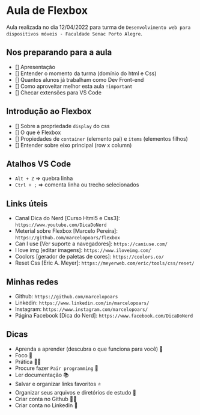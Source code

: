 # Aula de Flexbox

Aula realizada no dia 12/04/2022 para turma de `Desenvolvimento web para dispositivos móveis - Faculdade Senac Porto Alegre`.

## Nos preparando para a aula

- [] Apresentação
- [] Entender o momento da turma (domínio do html e Css)
- [] Quantos alunos já trabalham como Dev Front-end
- [] Como aproveitar melhor esta aula `!important`
- [] Checar extensões para VS Code

## Introdução ao Flexbox

- [] Sobre a propriedade `display` do css
- [] O que é Flexbox
- [] Propiedades de `container` (elemento pai) e `items` (elementos filhos)
- [] Entender sobre eixo principal (row x column)

## Atalhos VS Code

- `Alt + Z` => quebra linha
- `Ctrl + ;` => comenta linha ou trecho selecionados

## Links úteis

- Canal Dica do Nerd [Curso Html5 e Css3]: `https://www.youtube.com/DicaDoNerd`
- Meterial sobre Flexbox [Marcelo Pereira]: `https://github.com/marcelopoars/flexbox`
- Can I use [Ver suporte a navegadores]: `https://caniuse.com/`
- I love img [editar imagens]: `https://www.iloveimg.com/`
- Coolors [gerador de paletas de cores]: `https://coolors.co/`
- Reset Css [Eric A. Meyer]: `https://meyerweb.com/eric/tools/css/reset/`

## Minhas redes

- Github: `https://github.com/marcelopoars`
- Linkedin: `https://www.linkedin.com/in/marcelopoars/`
- Instagram: `https://www.instagram.com/marcelopoars/`
- Página Facebook [Dica do Nerd]: `https://www.facebook.com/DicaDoNerd`

## Dicas

- Aprenda a aprender (descubra o que funciona para você) 🧠
- Foco 🧐
- Prática 💪👩
- Procure fazer `Pair programming` 🙌
- Ler documentação 📚
- Salvar e organizar links favoritos ⭐
- Organizar seus arquivos e diretórios de estudo 📁
- Criar conta no Github 👩‍💻
- Criar conta no Linkedin 💼
